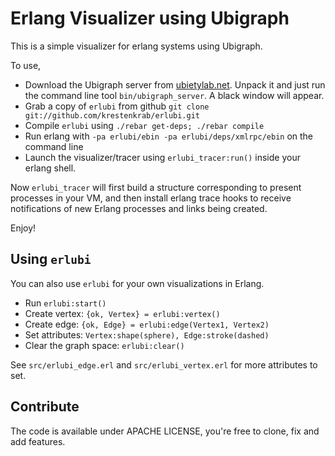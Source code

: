 # Erlang Visualizer using Ubigraph

This is a simple visualizer for erlang systems using Ubigraph.

To use,

- Download the Ubigraph server from [ubietylab.net](http://ubietylab.net/ubigraph/content/Downloads/index.php).  Unpack it and just run the command line tool `bin/ubigraph_server`.  A black window will appear.
- Grab a copy of `erlubi` from github `git clone git://github.com/krestenkrab/erlubi.git`
- Compile `erlubi` using `./rebar get-deps; ./rebar compile`
- Run erlang with `-pa erlubi/ebin -pa erlubi/deps/xmlrpc/ebin` on the command line
- Launch the visualizer/tracer using `erlubi_tracer:run()` inside your erlang shell.

Now `erlubi_tracer` will first build a structure corresponding to present processes in your VM, and then install erlang trace hooks to receive notifications of new Erlang processes and links being created.

Enjoy!

## Using `erlubi`

 You can also use `erlubi` for your own visualizations in Erlang. 

- Run `erlubi:start()`
- Create vertex: `{ok, Vertex} = erlubi:vertex()`
- Create edge: `{ok, Edge} = erlubi:edge(Vertex1, Vertex2)`
- Set attributes:  `Vertex:shape(sphere), Edge:stroke(dashed)`
- Clear the graph space: `erlubi:clear()`

See `src/erlubi_edge.erl` and `src/erlubi_vertex.erl` for more attributes to set.


## Contribute

The code is available under APACHE LICENSE, you're free to clone, fix and add features.
    